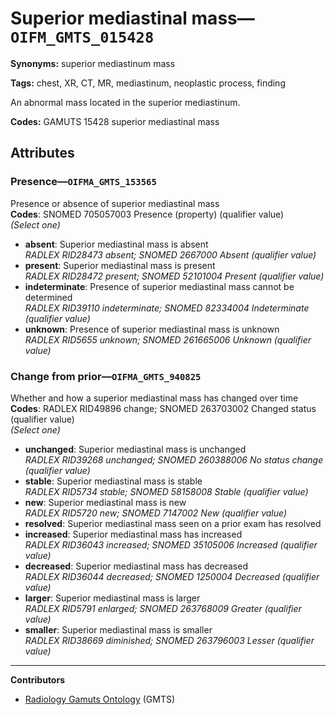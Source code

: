 # Superior mediastinal mass—`OIFM_GMTS_015428`

**Synonyms:** superior mediastinum mass

**Tags:** chest, XR, CT, MR, mediastinum, neoplastic process, finding

An abnormal mass located in the superior mediastinum.

**Codes:** GAMUTS 15428 superior mediastinal mass

## Attributes

### Presence—`OIFMA_GMTS_153565`

Presence or absence of superior mediastinal mass  
**Codes**: SNOMED 705057003 Presence (property) (qualifier value)  
*(Select one)*

- **absent**: Superior mediastinal mass is absent  
_RADLEX RID28473 absent; SNOMED 2667000 Absent (qualifier value)_
- **present**: Superior mediastinal mass is present  
_RADLEX RID28472 present; SNOMED 52101004 Present (qualifier value)_
- **indeterminate**: Presence of superior mediastinal mass cannot be determined  
_RADLEX RID39110 indeterminate; SNOMED 82334004 Indeterminate (qualifier value)_
- **unknown**: Presence of superior mediastinal mass is unknown  
_RADLEX RID5655 unknown; SNOMED 261665006 Unknown (qualifier value)_

### Change from prior—`OIFMA_GMTS_940825`

Whether and how a superior mediastinal mass has changed over time  
**Codes**: RADLEX RID49896 change; SNOMED 263703002 Changed status (qualifier value)  
*(Select one)*

- **unchanged**: Superior mediastinal mass is unchanged  
_RADLEX RID39268 unchanged; SNOMED 260388006 No status change (qualifier value)_
- **stable**: Superior mediastinal mass is stable  
_RADLEX RID5734 stable; SNOMED 58158008 Stable (qualifier value)_
- **new**: Superior mediastinal mass is new  
_RADLEX RID5720 new; SNOMED 7147002 New (qualifier value)_
- **resolved**: Superior mediastinal mass seen on a prior exam has resolved  
- **increased**: Superior mediastinal mass has increased  
_RADLEX RID36043 increased; SNOMED 35105006 Increased (qualifier value)_
- **decreased**: Superior mediastinal mass has decreased  
_RADLEX RID36044 decreased; SNOMED 1250004 Decreased (qualifier value)_
- **larger**: Superior mediastinal mass is larger  
_RADLEX RID5791 enlarged; SNOMED 263768009 Greater (qualifier value)_
- **smaller**: Superior mediastinal mass is smaller  
_RADLEX RID38669 diminished; SNOMED 263796003 Lesser (qualifier value)_

---

**Contributors**

- [Radiology Gamuts Ontology](https://gamuts.net/) (GMTS)